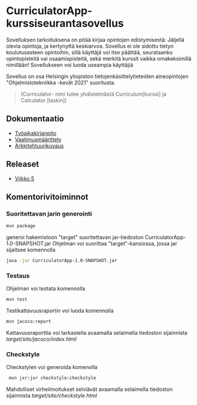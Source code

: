 # CurriculatorApp- kurssiseurantasovellus

Sovelluksen tarkoituksena on pitää kirjaa opintojen edistymisestä:
Jäljellä olevia opintoja, ja kertynyttä keskiarvoa.
Sovellus ei ole sidottu tietyn koulutusasteen opintoihin, sillä käyttäjä voi itse päättää, seurataanko
opintopisteitä vai osaamispisteitä, sekä merkitä kurssit vaikka omakeksimillä nimillään!
Sovellukseen voi luoda useampia käyttäjiä

Sovellus on osa Helsingin yliopiston tietojenkäsittelytieteiden aineopintojen "Ohjelmistotekniikka -kevät 2021" suoritusta.

>(Curriculator- nimi tulee yhdistelmästä Curriculum[kurssi] ja Calculator [laskin])

## Dokumentaatio

 - [Työaikakirjanpito](https://github.com/nothros/ot-harjoitustyo/blob/master/CurriculatorApp/dokumentaatio/tyoaika.md)
 - [Vaatimusmäärittely](https://github.com/nothros/ot-harjoitustyo/blob/master/CurriculatorApp/dokumentaatio/vaatimusmaarittely.md)
 - [Arkkitehtuurikuvaus](https://github.com/nothros/ot-harjoitustyo/blob/master/CurriculatorApp/dokumentaatio/arkkitehtuuri.md)

## Releaset
 - [Viikko 5](https://github.com/nothros/ot-harjoitustyo/releases/tag/viikko5)


## Komentorivitoiminnot

### Suoritettavan jarin generointi
```sh
mvn package
```
generoi hakemistoon "target" suoritettavan jar-tiedoston CurriculatorApp-1.0-SNAPSHOT.jar
Ohjelman voi suorittaa "target"-kansiossa, jossa jar sijaitsee komennolla
```sh
java -jar CurriculatorApp-1.0-SNAPSHOT.jar

```

### Testaus
Ohjelman voi testata komennolla
```sh
mvn test
```
Testikattavuusraportin voi luoda komennolla
```sh
mvn jacoco:report
```
Kattavuusraporttia voi tarkastella avaamalla selaimella tiedoston sijainnista *target/site/jacoco/index.html*


### Checkstyle
Checkstylen voi generoida komenolla 
```sh
 mvn jxr:jxr checkstyle:checkstyle
```
Mahdolliset virheilmoitukset selviävät avaamalla selaimella tiedoston sijainnista *target/site/checkstyle.html*




